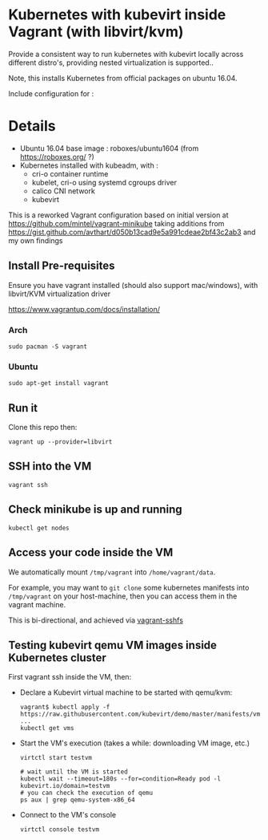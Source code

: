 # Kubernetes with kubevirt inside Vagrant (with libvirt/kvm)

Provide a consistent way to run kubernetes with kubevirt locally across different distro's, providing nested virtualization is supported..

Note, this installs Kubernetes from official packages on ubuntu 16.04.

Include configuration for :

# Details
- Ubuntu 16.04 base image : roboxes/ubuntu1604 (from https://roboxes.org/ ?)
- Kubernetes installed with kubeadm, with :
  - cri-o container runtime
  - kubelet, cri-o using systemd cgroups driver
  - calico CNI network
  - kubevirt

This is a reworked Vagrant configuration based on initial version at https://github.com/mintel/vagrant-minikube taking additions from https://gist.github.com/avthart/d050b13cad9e5a991cdeae2bf43c2ab3 and my own findings

## Install Pre-requisites

Ensure you have vagrant installed (should also support mac/windows), with libvirt/KVM virtualization driver

https://www.vagrantup.com/docs/installation/

### Arch
```
sudo pacman -S vagrant
```

### Ubuntu
```
sudo apt-get install vagrant
```

## Run it

Clone this repo then:

```
vagrant up --provider=libvirt
```

## SSH into the VM
```
vagrant ssh
```

## Check minikube is up and running

```
kubectl get nodes
```

## Access your code inside the VM

We automatically mount `/tmp/vagrant` into `/home/vagrant/data`.

For example, you may want to `git clone` some kubernetes manifests into `/tmp/vagrant` on your host-machine, then you can access them in the vagrant machine.

This is bi-directional, and achieved via [vagrant-sshfs](https://github.com/dustymabe/vagrant-sshfs)

## Testing kubevirt qemu VM images inside Kubernetes cluster

First vagrant ssh inside the VM, then: 

- Declare a Kubevirt virtual machine to be started with qemu/kvm:
  ```
  vagrant$ kubectl apply -f https://raw.githubusercontent.com/kubevirt/demo/master/manifests/vm.yaml
  ...
  kubectl get vms
  ```

- Start the VM's execution (takes a while: downloading VM image, etc.)
  ```
  virtctl start testvm
  
  # wait until the VM is started
  kubectl wait --timeout=180s --for=condition=Ready pod -l kubevirt.io/domain=testvm
  # you can check the execution of qemu
  ps aux | grep qemu-system-x86_64
  ```

- Connect to the VM's console
  ```
  virtctl console testvm
  ```

